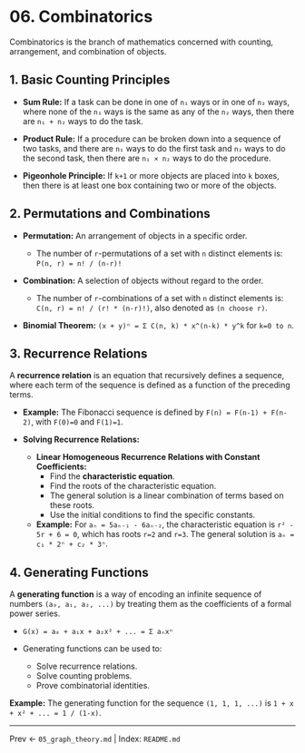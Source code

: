 # 06. Combinatorics

Combinatorics is the branch of mathematics concerned with counting, arrangement, and combination of objects.

## 1. Basic Counting Principles
- **Sum Rule:** If a task can be done in one of `n₁` ways or in one of `n₂` ways, where none of the `n₁` ways is the same as any of the `n₂` ways, then there are `n₁ + n₂` ways to do the task.
- **Product Rule:** If a procedure can be broken down into a sequence of two tasks, and there are `n₁` ways to do the first task and `n₂` ways to do the second task, then there are `n₁ × n₂` ways to do the procedure.

- **Pigeonhole Principle:** If `k+1` or more objects are placed into `k` boxes, then there is at least one box containing two or more of the objects.

## 2. Permutations and Combinations
- **Permutation:** An arrangement of objects in a specific order.
  - The number of `r`-permutations of a set with `n` distinct elements is:
    `P(n, r) = n! / (n-r)!`
- **Combination:** A selection of objects without regard to the order.
  - The number of `r`-combinations of a set with `n` distinct elements is:
    `C(n, r) = n! / (r! * (n-r)!)`, also denoted as `(n choose r)`.

- **Binomial Theorem:** `(x + y)ⁿ = Σ C(n, k) * x^(n-k) * y^k` for `k=0 to n`.

## 3. Recurrence Relations
A **recurrence relation** is an equation that recursively defines a sequence, where each term of the sequence is defined as a function of the preceding terms.

- **Example:** The Fibonacci sequence is defined by `F(n) = F(n-1) + F(n-2)`, with `F(0)=0` and `F(1)=1`.

- **Solving Recurrence Relations:**
  - **Linear Homogeneous Recurrence Relations with Constant Coefficients:**
    - Find the **characteristic equation**.
    - Find the roots of the characteristic equation.
    - The general solution is a linear combination of terms based on these roots.
    - Use the initial conditions to find the specific constants.
  - **Example:** For `aₙ = 5aₙ₋₁ - 6aₙ₋₂`, the characteristic equation is `r² - 5r + 6 = 0`, which has roots `r=2` and `r=3`. The general solution is `aₙ = c₁ * 2ⁿ + c₂ * 3ⁿ`.

## 4. Generating Functions
A **generating function** is a way of encoding an infinite sequence of numbers `(a₀, a₁, a₂, ...)` by treating them as the coefficients of a formal power series.
- `G(x) = a₀ + a₁x + a₂x² + ... = Σ aₙxⁿ`

- Generating functions can be used to:
  - Solve recurrence relations.
  - Solve counting problems.
  - Prove combinatorial identities.

**Example:** The generating function for the sequence `(1, 1, 1, ...)` is `1 + x + x² + ... = 1 / (1-x)`.

---
Prev ← `05_graph_theory.md` | Index: `README.md`
